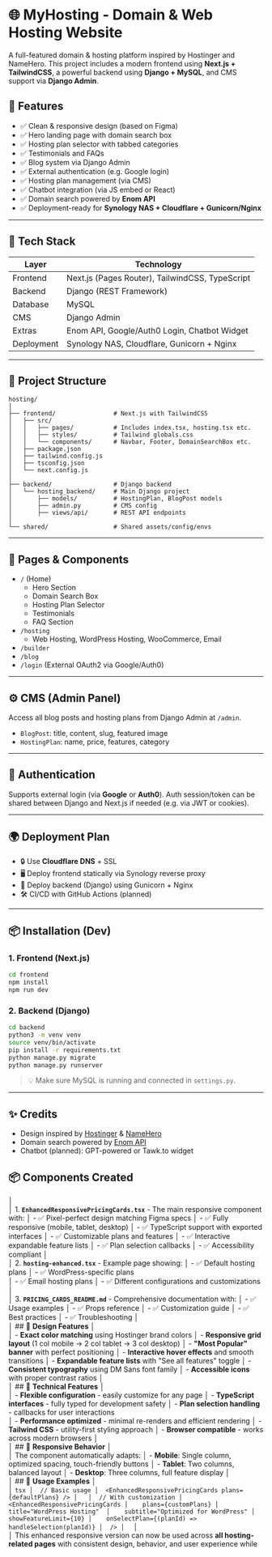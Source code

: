 # 🌐 MyHosting - Domain & Web Hosting Website

A full-featured domain & hosting platform inspired by Hostinger and NameHero. This project includes a modern frontend using **Next.js + TailwindCSS**, a powerful backend using **Django + MySQL**, and CMS support via **Django Admin**.

## 🚀 Features

- ✅ Clean & responsive design (based on Figma)
- ✅ Hero landing page with domain search box
- ✅ Hosting plan selector with tabbed categories
- ✅ Testimonials and FAQs
- ✅ Blog system via Django Admin
- ✅ External authentication (e.g. Google login)
- ✅ Hosting plan management (via CMS)
- ✅ Chatbot integration (via JS embed or React)
- ✅ Domain search powered by **Enom API**
- ✅ Deployment-ready for **Synology NAS + Cloudflare + Gunicorn/Nginx**

---

## 🧱 Tech Stack

| Layer       | Technology               |
|------------|---------------------------|
| Frontend   | Next.js (Pages Router), TailwindCSS, TypeScript |
| Backend    | Django (REST Framework)   |
| Database   | MySQL                     |
| CMS        | Django Admin              |
| Extras     | Enom API, Google/Auth0 Login, Chatbot Widget |
| Deployment | Synology NAS, Cloudflare, Gunicorn + Nginx |

---

## 📁 Project Structure

```
hosting/
│
├── frontend/                # Next.js with TailwindCSS
│   ├── src/
│   │   ├── pages/           # Includes index.tsx, hosting.tsx etc.
│   │   ├── styles/          # Tailwind globals.css
│   │   └── components/      # Navbar, Footer, DomainSearchBox etc.
│   ├── package.json
│   ├── tailwind.config.js
│   ├── tsconfig.json
│   └── next.config.js
│
├── backend/                 # Django backend
│   └── hosting_backend/     # Main Django project
│       ├── models/          # HostingPlan, BlogPost models
│       ├── admin.py         # CMS config
│       ├── views/api/       # REST API endpoints
│
└── shared/                  # Shared assets/config/envs
```

---

## 📌 Pages & Components

- `/` (Home)
  - Hero Section
  - Domain Search Box
  - Hosting Plan Selector
  - Testimonials
  - FAQ Section
- `/hosting`
  - Web Hosting, WordPress Hosting, WooCommerce, Email
- `/builder`
- `/blog`
- `/login` (External OAuth2 via Google/Auth0)

---

## ⚙️ CMS (Admin Panel)

Access all blog posts and hosting plans from Django Admin at `/admin`.

- `BlogPost`: title, content, slug, featured image
- `HostingPlan`: name, price, features, category

---

## 🔐 Authentication

Supports external login (via **Google** or **Auth0**). Auth session/token can be shared between Django and Next.js if needed (e.g. via JWT or cookies).

---

## 🌍 Deployment Plan

- 🔒 Use **Cloudflare DNS** + SSL
- 🖥️ Deploy frontend statically via Synology reverse proxy
- 🐍 Deploy backend (Django) using Gunicorn + Nginx
- 🛠 CI/CD with GitHub Actions (planned)

---

## 📦 Installation (Dev)

### 1. Frontend (Next.js)

```bash
cd frontend
npm install
npm run dev
```

### 2. Backend (Django)

```bash
cd backend
python3 -m venv venv
source venv/bin/activate
pip install -r requirements.txt
python manage.py migrate
python manage.py runserver
```

> 💡 Make sure MySQL is running and connected in `settings.py`.

---

## ✨ Credits

- Design inspired by [Hostinger](https://www.hostinger.com/) & [NameHero](https://www.namehero.com/)
- Domain search powered by [Enom API](https://www.enom.com/api/)
- Chatbot (planned): GPT-powered or Tawk.to widget



## 📦 **Components Created**
│  
│  1. **`EnhancedResponsivePricingCards.tsx`** - The main responsive component with:
│     - ✅ Pixel-perfect design matching Figma specs
│     - ✅ Fully responsive (mobile, tablet, desktop)
│     - ✅ TypeScript support with exported interfaces
│     - ✅ Customizable plans and features
│     - ✅ Interactive expandable feature lists
│     - ✅ Plan selection callbacks
│     - ✅ Accessibility compliant
│  
│  2. **`hosting-enhanced.tsx`** - Example page showing:
│     - ✅ Default hosting plans
│     - ✅ WordPress-specific plans  
│     - ✅ Email hosting plans
│     - ✅ Different configurations and customizations
│  
│  3. **`PRICING_CARDS_README.md`** - Comprehensive documentation with:
│     - ✅ Usage examples
│     - ✅ Props reference
│     - ✅ Customization guide
│     - ✅ Best practices
│     - ✅ Troubleshooting
│  
│  ## 🎨 **Design Features**
│  
│  - **Exact color matching** using Hostinger brand colors
│  - **Responsive grid layout** (1 col mobile → 2 col tablet → 3 col desktop)
│  - **"Most Popular" banner** with perfect positioning
│  - **Interactive hover effects** and smooth transitions
│  - **Expandable feature lists** with "See all features" toggle
│  - **Consistent typography** using DM Sans font family
│  - **Accessible icons** with proper contrast ratios
│  
│  ## 🔧 **Technical Features**
│  
│  - **Flexible configuration** - easily customize for any page
│  - **TypeScript interfaces** - fully typed for development safety
│  - **Plan selection handling** - callbacks for user interactions  
│  - **Performance optimized** - minimal re-renders and efficient rendering
│  - **Tailwind CSS** - utility-first styling approach
│  - **Browser compatible** - works across modern browsers
│  
│  ## 📱 **Responsive Behavior**
│  
│  The component automatically adapts:
│  - **Mobile**: Single column, optimized spacing, touch-friendly buttons
│  - **Tablet**: Two columns, balanced layout
│  - **Desktop**: Three columns, full feature display
│  
│  ## 🚀 **Usage Examples**
│  
│  ```tsx
│  // Basic usage
│  <EnhancedResponsivePricingCards plans={defaultPlans} />
│  
│  // With customization
│  <EnhancedResponsivePricingCards
│    plans={customPlans}
│    title="WordPress Hosting" 
│    subtitle="Optimized for WordPress"
│    showFeatureLimit={10}
│    onSelectPlan={(planId) => handleSelection(planId)}
│  />
│  ```
│  
│  This enhanced responsive version can now be used across **all hosting-related pages** with consistent design, behavior, and user experience while